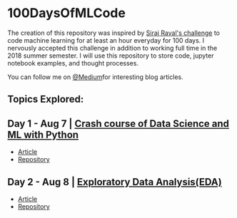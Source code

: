 # 100DaysOfMLCode
The creation of this repository was inspired by [Siraj Raval's challenge](https://www.linkedin.com/feed/update/urn:li:activity:6420525903968825344/) to code machine learning for at least an hour everyday for 100 days.
I nervously accepted this challenge in addition to working full time in the 2018 summer semester. I will use this repository to store code, jupyter notebook examples, and thought processes.

You can follow me on [@Medium](https://medium.com/@harunshimanto)for interesting blog articles.
## Topics Explored:
## Day 1 - Aug 7 | [Crash course of Data Science and ML with Python](https://www.linkedin.com/feed/update/urn:li:activity:6432532718810169344/)
* [Article](https://hackernoon.com/10-ways-to-make-python-a-dangerous-language-for-data-science-6b88566ac040)
* [Repository](http://bit.ly/2KC7EvY)
 
## Day 2 - Aug 8 | [Exploratory Data Analysis(EDA)](https://www.linkedin.com/feed/update/urn:li:activity:6432869901274312704)
 * [Article](https://hackernoon.com/overview-of-exploratory-data-analysis-with-python-6213e105b00b)
 * [Repository](http://bit.ly/2KytuAo)
